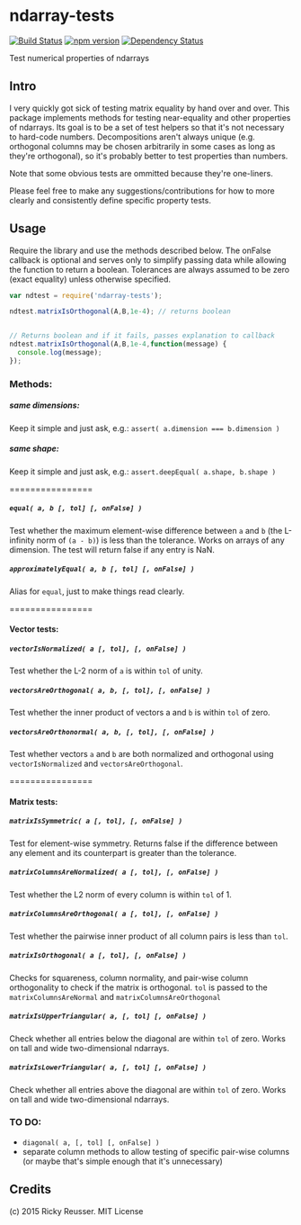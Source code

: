 # ndarray-tests

[![Build Status](https://travis-ci.org/scijs/ndarray-tests.svg)](https://travis-ci.org/scijs/ndarray-tests) [![npm version](https://badge.fury.io/js/ndarray-tests.svg)](http://badge.fury.io/js/ndarray-tests) [![Dependency Status](https://david-dm.org/scijs/ndarray-tests.svg)](https://david-dm.org/scijs/ndarray-tests)

Test numerical properties of ndarrays

## Intro

I very quickly got sick of testing matrix equality by hand over and over. This package implements methods for testing near-equality and other properties of ndarrays. Its goal is to be a set of test helpers so that it's not necessary to hard-code numbers. Decompositions aren't always unique (e.g. orthogonal columns may be chosen arbitrarily in some cases as long as they're orthogonal), so it's probably better to test properties than numbers.

Note that some obvious tests are ommitted because they're one-liners.

Please feel free to make any suggestions/contributions for how to more clearly and consistently define specific property tests.

## Usage

Require the library and use the methods described below. The onFalse callback is optional and serves only to simplify passing data while allowing the function to return a boolean. Tolerances are always assumed to be zero (exact equality) unless otherwise specified.

```javascript
var ndtest = require('ndarray-tests');

ndtest.matrixIsOrthogonal(A,B,1e-4); // returns boolean


// Returns boolean and if it fails, passes explanation to callback
ndtest.matrixIsOrthogonal(A,B,1e-4,function(message) {
  console.log(message);
});

```

### Methods:

##### same dimensions:
Keep it simple and just ask, e.g.: `assert( a.dimension === b.dimension )`

##### same shape:
Keep it simple and just ask, e.g.: `assert.deepEqual( a.shape, b.shape )`

================

##### `equal( a, b [, tol] [, onFalse] )`
Test whether the maximum element-wise difference between `a` and `b` (the L-infinity norm of `(a - b)`) is less than the tolerance. Works on arrays of any dimension. The test will return false if any entry is NaN.

##### `approximatelyEqual( a, b [, tol] [, onFalse] )`
Alias for `equal`, just to make things read clearly.

================

#### Vector tests:

##### `vectorIsNormalized( a [, tol], [, onFalse] )`
Test whether the L-2 norm of `a` is within `tol` of unity. 

##### `vectorsAreOrthogonal( a, b, [, tol], [, onFalse] )`
Test whether the inner product of vectors a and `b` is within `tol` of zero. 

##### `vectorsAreOrthonormal( a, b, [, tol], [, onFalse] )`
Test whether vectors `a` and `b` are both normalized and orthogonal using `vectorIsNormalized` and `vectorsAreOrthogonal`.


================

#### Matrix tests:

##### `matrixIsSymmetric( a [, tol], [, onFalse] )`
Test for element-wise symmetry. Returns false if the difference between any element and its counterpart is greater than the tolerance.

##### `matrixColumnsAreNormalized( a [, tol], [, onFalse] )`
Test whether the L2 norm of every column is within `tol` of 1.

##### `matrixColumnsAreOrthogonal( a [, tol], [, onFalse] )`
Test whether the pairwise inner product of all column pairs is less than `tol`.

##### `matrixIsOrthogonal( a [, tol], [, onFalse] )`
Checks for squareness, column normality, and pair-wise column orthogonality to check if the matrix is orthogonal. `tol` is passed to the `matrixColumnsAreNormal` and `matrixColumnsAreOrthogonal`

##### `matrixIsUpperTriangular( a, [, tol] [, onFalse] )`
Check whether all entries below the diagonal are within `tol` of zero. Works on tall and wide two-dimensional ndarrays.

##### `matrixIsLowerTriangular( a, [, tol] [, onFalse] )`
Check whether all entries above the diagonal are within `tol` of zero. Works on tall and wide two-dimensional ndarrays.




### TO DO:

- `diagonal( a, [, tol] [, onFalse] )`
- separate column methods to allow testing of specific pair-wise columns (or maybe that's simple enough that it's unnecessary)



## Credits
(c) 2015 Ricky Reusser. MIT License

